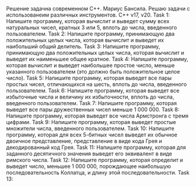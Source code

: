 Решение задачна современном C++.
Мариус Бансила.
Решаю задачи с использованеим различных инструментов.
C++ v17, v20.
Task 1: Напишите программу, которая вычислит и выведет сумму всех натуральных чисел, кратных 3 или 5, вплоть до числа, введенного пользователем.
Task 2: Напишите программу, принимающую два положительных целых числа, которая вычислит и выведет их наибольший общий делитель.
Task 3: Напишите программу, принимающую два положительных целых числа, которая вычислит и выведет их наименьшее общее кратное.
Task 4: Напишите программу, которая вычислит и выведет наибольшее простое число, меньше указанного пользователем (это должно быть положительное целое число).
Task 5: Напишите программу, которая выведет все пары простых чисел, отличающихся на шесть, вплоть до числа, введенного пользователем.
Task 6: Напишите программу, которая выведет все избыточные числа и величину их избыточности, вплоть до числа, введенного пользователем.
Task 7: Напишите программу, которая выведет все пары дружественных чисел меньше 1 000 000.
Task 8: Напишите программу, которая выведет все числа Армстронга с тремя цифрами.
Task 9: Напишите программу, которая выведет простые множители числа, введенного пользователем.
Task 10: Напишите программу, которая для всех 5-битных чисел выведет их обычное двоичное представление, представление в виде кода Грея и декодированный код Грея.
Task 11: Напишите программу, которая для заданного десятичного значения выведет его эквивалент в виде римского числа.
Task 12: Напишите программу, которая определит и выведет число, меньшее 1 000 000, порождающее наибольшую последовательность Коллатца, и длину этой последовательности.
Task 13:
